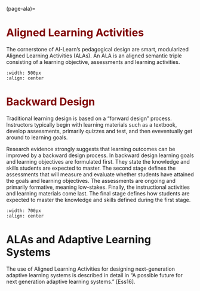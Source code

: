 (page-ala)=
# <font color="maroon">Aligned Learning Activities</font>

The cornerstone of AI-Learn’s pedagogical design are smart, modularized Aligned Learning Activities (ALAs). An ALA is an aligned semantic triple consisting of a learning objective, assessments and learning activities.

```{image} /images/ala.png
:width: 500px
:align: center
```


# <font color="maroon">Backward Design</font>

Traditional learning design is based on a “forward design” process. Instructors typically begin with learning materials such as a textbook, develop assessments, primarily quizzes and test, and then eveventually get around to learning goals.

Research evidence strongly suggests that learning outcomes can be improved by a backward design process. In backward design learning goals and learning objectives are formulated first. They state the knowledge and skills students are expected to master. The second stage defines the assessments that will measure and evaluate whether students have attained the goals and learning objectives. The assessments are ongoing and primarily formative, meaning low-stakes. Finally, the instructional activities and learning materials come last. The final stage defines how students are expected to master the knowledge and skills defined during the first stage.

```{image} /images/backwarddesign.png
:width: 700px
:align: center
```

# ALAs and Adaptive Learning Systems
The use of Aligned Learning Activities for designing next-generation adaptive learning systems is described in detail in “A possible future for next generation adaptive learning systems.” [Ess16].
